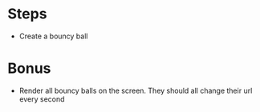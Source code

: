 # Steps
- Create a bouncy ball
<!-- - add **3 more** bouncy ball urls and randomly use one as the `<img>` src on reload
- change the url of the bouncy ball to a random image on click
- change the url of the bouncy ball to a random image every second (setInterval) -->

# Bonus
- Render all bouncy balls on the screen. They should all change their url every second
